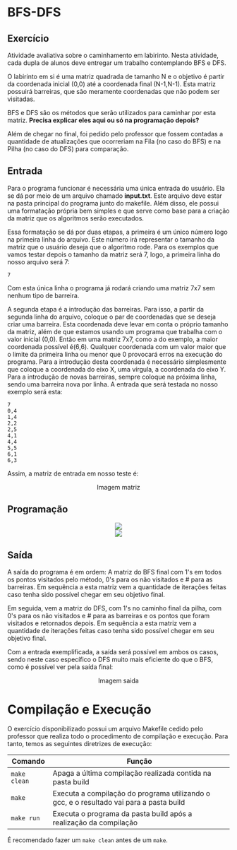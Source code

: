 # BFS-DFS

## Exercício

Atividade avaliativa sobre o caminhamento em labirinto. Nesta atividade, cada dupla de alunos deve entregar um trabalho contemplando BFS e DFS.

O labirinto em si é uma matriz quadrada de tamanho N e o objetivo é partir da coordenada inicial (0,0) até a coordenada final (N-1,N-1). Esta matriz possuirá barreiras, que são meramente coordenadas que não podem ser visitadas.

BFS e DFS são os métodos que serão utilizados para caminhar por esta matriz. **Precisa explicar eles aqui ou só na programação depois?**

Além de chegar no final, foi pedido pelo professor que fossem contadas a quantidade de atualizações que ocorreriam na Fila (no caso do BFS) e na Pilha (no caso do DFS) para comparação.

## Entrada

Para o programa funcionar é necessária uma única entrada do usuário. Ela se dá por meio de um arquivo chamado **input.txt**. Este arquivo deve estar na pasta principal do programa junto do makefile. Além disso, ele possui uma formatação própria bem simples e que serve como base para a criação da matriz que os algoritmos serão executados.

Essa formatação se dá por duas etapas, a primeira é um único número logo na primeira linha do arquivo. Este número irá representar o tamanho da matriz que o usuário deseja que o algoritmo rode. Para os exemplos que vamos testar depois o tamanho da matriz será 7, logo, a primeira linha do nosso arquivo será 7:

```
7
```

Com esta única linha o programa já rodará criando uma matriz 7x7 sem nenhum tipo de barreira.

A segunda etapa é a introdução das barreiras. Para isso, a partir da segunda linha do arquivo, coloque o par de coordenadas que se deseja criar uma barreira. Esta coordenada deve levar em conta o próprio tamanho da matriz, além de que estamos usando um programa que trabalha com o valor inicial (0,0). Então em uma matriz 7x7, como a do exemplo, a maior coordenada possível é(6,6). Qualquer coordenada com um valor maior que o limite da primeira linha ou menor que 0 provocará erros na execução do programa. Para a introdução desta coordenada é necessário simplesmente que coloque a coordenada do eixo X, uma vírgula, a coordenada do eixo Y. Para a introdução de novas barreiras, sempre coloque na próxima linha, sendo uma barreira nova por linha. A entrada que será testada no nosso exemplo será esta:

```
7
0,4
1,4
2,2
2,5
4,1
4,4
5,5
6,1
6,3
```

Assim, a matriz de entrada em nosso teste é:

<center>Imagem matriz</center>

## Programação

<center><IMG SRC="bfs.gif"></center>


<center><IMG SRC="DFS.gif"></center>

## Saída

A saída do programa é em ordem:
A matriz do BFS final com 1's em todos os pontos visitados pelo método, 0's para os não visitados e # para as barreiras. Em sequência a esta matriz vem a quantidade de iterações feitas caso tenha sido possível chegar em seu objetivo final.

Em seguida, vem a matriz do DFS, com 1's no caminho final da pilha, com 0's para os não visitados e # para as barreiras e os pontos que foram visitados e retornados depois. Em sequência a esta matriz vem a quantidade de iterações feitas caso tenha sido possível chegar em seu objetivo final.

Com a entrada exemplificada, a saída será possível em ambos os casos, sendo neste caso específico o DFS muito mais eficiente do que o BFS, como é possível ver pela saída final:

<center>Imagem saida</center>

# Compilação e Execução

O exercício disponibilizado possui um arquivo Makefile cedido pelo professor que realiza todo o procedimento de compilação e execução. Para tanto, temos as seguintes diretrizes de execução:


| Comando                |  Função                                                                                           |                     
| -----------------------| ------------------------------------------------------------------------------------------------- |
|  `make clean`          | Apaga a última compilação realizada contida na pasta build                                        |
|  `make`                | Executa a compilação do programa utilizando o gcc, e o resultado vai para a pasta build           |
|  `make run`            | Executa o programa da pasta build após a realização da compilação                                 |

É recomendado fazer um `make clean` antes de um `make`.